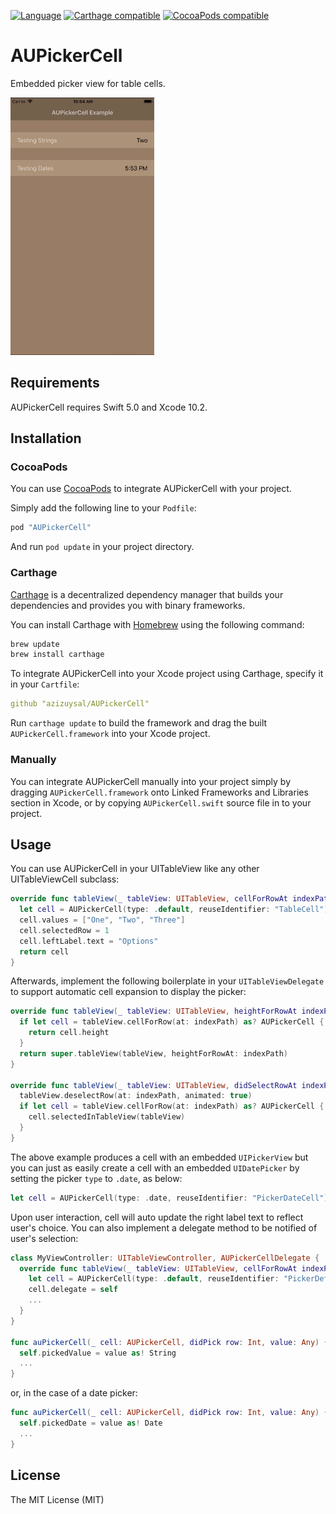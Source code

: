 [![Language](https://img.shields.io/badge/Swift-4.0-orange.svg)](http://swift.org)
[![Carthage compatible](https://img.shields.io/badge/Carthage-compatible-4BC51D.svg?style=flat)](https://github.com/Carthage/Carthage)
[![CocoaPods compatible](https://img.shields.io/badge/CocoaPods-compatible-brightgreen.svg)](https://cocoapods.org)

# AUPickerCell

Embedded picker view for table cells.

<img src="./AUPickerCell.gif" height="412" alt="AUPickerCell animated GIF">

## Requirements

AUPickerCell requires Swift 5.0 and Xcode 10.2.

## Installation

### CocoaPods

You can use [CocoaPods](https://cocoapods.org) to integrate AUPickerCell with your project.

Simply add the following line to your `Podfile`:

```ruby
pod "AUPickerCell"
```

And run `pod update` in your project directory.

### Carthage

[Carthage](https://github.com/Carthage/Carthage) is a decentralized dependency manager that builds your dependencies and provides you with binary frameworks.

You can install Carthage with [Homebrew](http://brew.sh/) using the following command:

```bash
brew update
brew install carthage
```

To integrate AUPickerCell into your Xcode project using Carthage, specify it in your `Cartfile`:

```yaml
github "azizuysal/AUPickerCell"
```

Run `carthage update` to build the framework and drag the built `AUPickerCell.framework` into your Xcode project.

### Manually

You can integrate AUPickerCell manually into your project simply by dragging `AUPickerCell.framework` onto Linked Frameworks and Libraries section in Xcode, or by copying `AUPickerCell.swift` source file in to your project.

## Usage

You can use AUPickerCell in your UITableView like any other UITableViewCell subclass:

```swift
override func tableView(_ tableView: UITableView, cellForRowAt indexPath: IndexPath) -> UITableViewCell {
  let cell = AUPickerCell(type: .default, reuseIdentifier: "TableCell")
  cell.values = ["One", "Two", "Three"]
  cell.selectedRow = 1
  cell.leftLabel.text = "Options"
  return cell
}
```

Afterwards, implement the following boilerplate in your `UITableViewDelegate` to support automatic cell expansion to display the picker:

```swift
override func tableView(_ tableView: UITableView, heightForRowAt indexPath: IndexPath) -> CGFloat {
  if let cell = tableView.cellForRow(at: indexPath) as? AUPickerCell {
    return cell.height
  }
  return super.tableView(tableView, heightForRowAt: indexPath)
}

override func tableView(_ tableView: UITableView, didSelectRowAt indexPath: IndexPath) {
  tableView.deselectRow(at: indexPath, animated: true)
  if let cell = tableView.cellForRow(at: indexPath) as? AUPickerCell {
    cell.selectedInTableView(tableView)
  }
}
```

The above example produces a cell with an embedded `UIPickerView` but you can just as easily create a cell with an embedded `UIDatePicker` by setting the picker `type` to `.date`, as below:

```swift
let cell = AUPickerCell(type: .date, reuseIdentifier: "PickerDateCell")
```

Upon user interaction, cell will auto update the right label text to reflect user's choice. You can also implement a delegate method to be notified of user's selection:

```swift
class MyViewController: UITableViewController, AUPickerCellDelegate {
  override func tableView(_ tableView: UITableView, cellForRowAt indexPath: IndexPath) -> UITableViewCell {
    let cell = AUPickerCell(type: .default, reuseIdentifier: "PickerDefaultCell")
    cell.delegate = self
    ...
  }
}

func auPickerCell(_ cell: AUPickerCell, didPick row: Int, value: Any) {
  self.pickedValue = value as! String
  ...
}
```

or, in the case of a date picker:

```swift
func auPickerCell(_ cell: AUPickerCell, didPick row: Int, value: Any) {
  self.pickedDate = value as! Date
  ...
}
```

## License

The MIT License (MIT)
